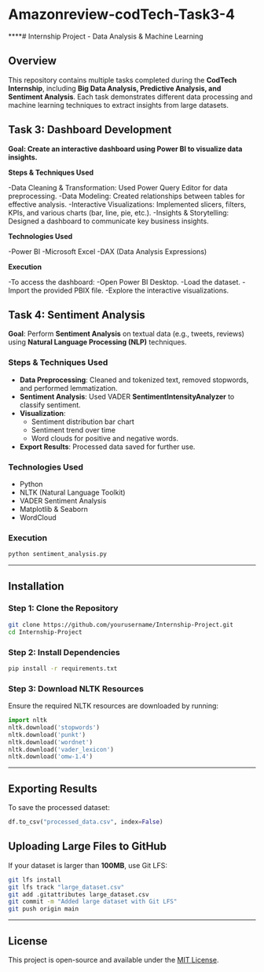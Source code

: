 # Amazonreview-codTech-Task3-4
****# Internship Project - Data Analysis & Machine Learning

## Overview
This repository contains multiple tasks completed during the **CodTech Internship**, including **Big Data Analysis, Predictive Analysis, and Sentiment Analysis**. Each task demonstrates different data processing and machine learning techniques to extract insights from large datasets.
## Task 3: Dashboard Development

**Goal: Create an interactive dashboard using Power BI to visualize data insights.**

**Steps & Techniques Used**

-Data Cleaning & Transformation: Used Power Query Editor for data preprocessing.
-Data Modeling: Created relationships between tables for effective analysis.
-Interactive Visualizations: Implemented slicers, filters, KPIs, and various charts (bar, line, pie, etc.).
-Insights & Storytelling: Designed a dashboard to communicate key business insights.

**Technologies Used**

-Power BI
-Microsoft Excel
-DAX (Data Analysis Expressions)

**Execution**

-To access the dashboard:
-Open Power BI Desktop.
-Load the dataset.
-Import the provided PBIX file.
-Explore the interactive visualizations.

## Task 4: Sentiment Analysis
**Goal**: Perform **Sentiment Analysis** on textual data (e.g., tweets, reviews) using **Natural Language Processing (NLP)** techniques.

### **Steps & Techniques Used**
- **Data Preprocessing**: Cleaned and tokenized text, removed stopwords, and performed lemmatization.
- **Sentiment Analysis**: Used VADER **SentimentIntensityAnalyzer** to classify sentiment.
- **Visualization**:
  - Sentiment distribution bar chart
  - Sentiment trend over time
  - Word clouds for positive and negative words.
- **Export Results**: Processed data saved for further use.

### **Technologies Used**
- Python
- NLTK (Natural Language Toolkit)
- VADER Sentiment Analysis
- Matplotlib & Seaborn
- WordCloud

### **Execution**
```sh
python sentiment_analysis.py
```

---

## Installation
### **Step 1: Clone the Repository**
```sh
git clone https://github.com/yourusername/Internship-Project.git
cd Internship-Project
```

### **Step 2: Install Dependencies**
```sh
pip install -r requirements.txt
```

### **Step 3: Download NLTK Resources**
Ensure the required NLTK resources are downloaded by running:
```python
import nltk
nltk.download('stopwords')
nltk.download('punkt')
nltk.download('wordnet')
nltk.download('vader_lexicon')
nltk.download('omw-1.4')
```

---

## Exporting Results
To save the processed dataset:
```python
df.to_csv("processed_data.csv", index=False)
```

## Uploading Large Files to GitHub
If your dataset is larger than **100MB**, use Git LFS:
```sh
git lfs install
git lfs track "large_dataset.csv"
git add .gitattributes large_dataset.csv
git commit -m "Added large dataset with Git LFS"
git push origin main
```

---

## License
This project is open-source and available under the [MIT License](LICENSE).

